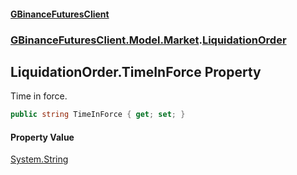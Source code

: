 #### [GBinanceFuturesClient](./index.md 'index')
### [GBinanceFuturesClient.Model.Market](./GBinanceFuturesClient-Model-Market.md 'GBinanceFuturesClient.Model.Market').[LiquidationOrder](./GBinanceFuturesClient-Model-Market-LiquidationOrder.md 'GBinanceFuturesClient.Model.Market.LiquidationOrder')
## LiquidationOrder.TimeInForce Property
Time in force.  
```csharp
public string TimeInForce { get; set; }
```
#### Property Value
[System.String](https://docs.microsoft.com/en-us/dotnet/api/System.String 'System.String')  
